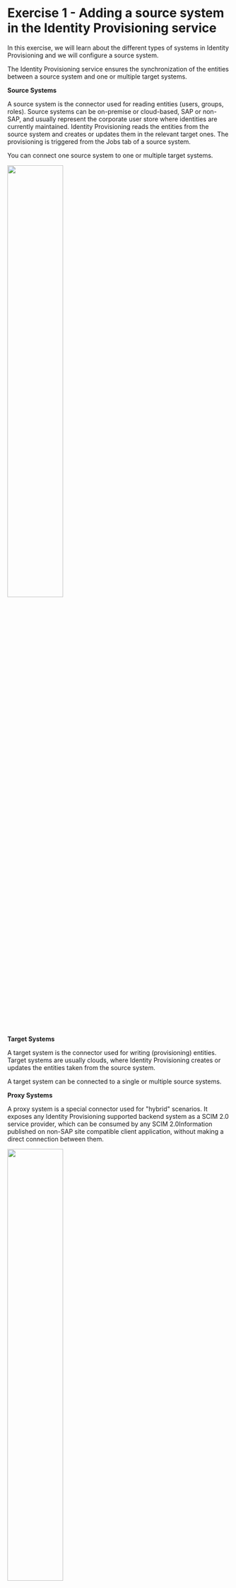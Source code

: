 # Exercise 1 - Adding a source system in the Identity Provisioning service

In this exercise, we will learn about the different types of systems in Identity Provisioning and we will configure a source system. 

The Identity Provisioning service ensures the synchronization of the entities between a source system and one or multiple target systems.

**Source Systems** 

A source system is the connector used for reading entities (users, groups, roles). Source systems can be on-premise or cloud-based, SAP or non-SAP, and usually represent the corporate user store where identities are currently maintained. Identity Provisioning reads the entities from the source system and creates or updates them in the relevant target ones. The provisioning is triggered from the Jobs tab of a source system.

You can connect one source system to one or multiple target systems.

<img src="/exercises/ex1/images/sourcesys.png" width=50% height=50%>

**Target Systems** 

A target system is the connector used for writing (provisioning) entities. Target systems are usually clouds, where Identity Provisioning creates or updates the entities taken from the source system.

A target system can be connected to a single or multiple source systems.

**Proxy Systems** 

A proxy system is a special connector used for "hybrid" scenarios. It exposes any Identity Provisioning supported backend system as a SCIM 2.0 service provider, which can be consumed by any SCIM 2.0Information published on non-SAP site compatible client application, without making a direct connection between them.

<img src="/exercises/ex1/images/proxy.png" width=50% height=50%>

More about it, on our product page under [System Types](https://help.sap.com/docs/identity-provisioning/identity-provisioning/system-types?locale=en-US).

The Identity Provisioning service supports provisioning of users and groups between multiple supported cloud and on-premise systems, both SAP and non-SAP. The complete list can be found under [Supported Systems](https://help.sap.com/docs/identity-provisioning/identity-provisioning/supported-systems?locale=en-US)


## Exercise 1.1 Creating a source system in IPS 

1. Navigate to the Identity Provisioning tab in the administrative console: 

<img src="/exercises/ex1/images/2IPS.png" width=50% height=50%>

2. Choose **Source Systems** from the drop-down list

<img src="/exercises/ex1/images/sources.png" width=50% height=50%>
 
3. In order to add a new Source Systenm, please press on **+Add**

<img src="/exercises/ex1/images/adds.png" width=50% height=50%>
   
4. Search for the **SAP SuccessFactors** connector Type

<img src="/exercises/ex1/images/choosesfsf.png" width=50% height=50%>
   
6. Choose a meaningfull name and description, such as **SAP SFSF**  and **my source system** for your system. Do not save yet the system.

<img src="/exercises/ex1/images/adddesc.png" width=50% height=50%>
   
8. Navigate to the third tab called **Properties** press on the button **Add** and choose **Standard**

<img src="/exercises/ex1/images/adddesc.png" width=50% height=50%>

10. For **Name** choose _sf.api.version_ and for **Value** write  _2_

<img src="/exercises/ex1/images/SFSF21.png" width=50% height=50%>
     
12.  When you are done press on **Save**.

 <img src="/exercises/ex1/images/SFSF2.png" width=50% height=50%>

14. Your saved system should look like this :
    
<img src="/exercises/ex1/images/SFSF3.png" width=50% height=50%>
15. Let us continue adding the rest of the necesary properties: 

## Example 1.1 Sub Exercise 1 Description

After completing these steps you will have created...

1. Click here.
<br>![](/exercises/ex1/images/01_01_0010.png)

2.	Insert this line of code.
```abap
response->set_text( |Hello World! | ). 
```



## Example 1.2 Sub Exercise 2 Description

After completing these steps you will have...

1.	Enter this code.
```abap
DATA(lt_params) = request->get_form_fields(  ).
READ TABLE lt_params REFERENCE INTO DATA(lr_params) WITH KEY name = 'cmd'.
  IF sy-subrc <> 0.
    response->set_status( i_code = 400
                     i_reason = 'Bad request').
    RETURN.
  ENDIF.

```

2.	Click here.
<br>![](/exercises/ex1/images/01_02_0010.png)


## Summary

You've now ...

Continue to - [Exercise 2 - Exercise 2 Description](../ex2/README.md)

